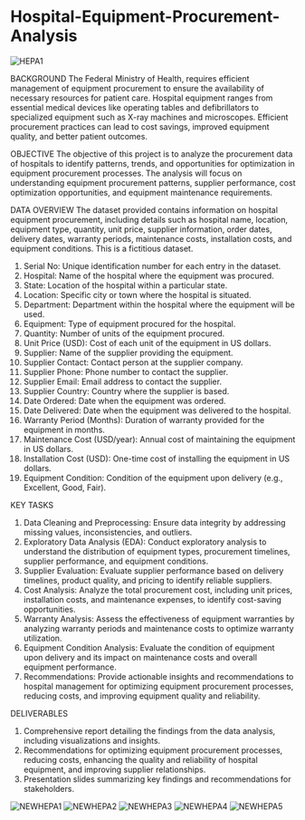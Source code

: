 # Hospital-Equipment-Procurement-Analysis


![HEPA1](https://github.com/ruthomolara/Hospital-Equipment-Procurement-Analysis/assets/140560092/1ce5464f-7ee3-434b-813c-437f311d6f7c)

BACKGROUND
The Federal Ministry of Health, requires efficient management of equipment procurement to ensure the availability of necessary resources for patient care. Hospital equipment ranges from essential medical devices like operating tables and defibrillators to specialized equipment such as X-ray machines and microscopes. Efficient procurement practices can lead to cost savings, improved equipment quality, and better patient outcomes.
 
OBJECTIVE
The objective of this project is to analyze the procurement data of hospitals to identify patterns, trends, and opportunities for optimization in equipment procurement processes. The analysis will focus on understanding equipment procurement patterns, supplier performance, cost optimization opportunities, and equipment maintenance requirements.

DATA OVERVIEW
The dataset provided contains information on hospital equipment procurement, including details such as hospital name, location, equipment type, quantity, unit price, supplier information, order dates, delivery dates, warranty periods, maintenance costs, installation costs, and equipment conditions. This is a fictitious dataset.
1. Serial No: Unique identification number for each entry in the dataset.
2. Hospital: Name of the hospital where the equipment was procured.
3. State: Location of the hospital within a particular state.
4. Location: Specific city or town where the hospital is situated.
5. Department: Department within the hospital where the equipment will be used.
6. Equipment: Type of equipment procured for the hospital.
7. Quantity: Number of units of the equipment procured.
8. Unit Price (USD): Cost of each unit of the equipment in US dollars.
9. Supplier: Name of the supplier providing the equipment.
10. Supplier Contact: Contact person at the supplier company.
11. Supplier Phone: Phone number to contact the supplier.
12. Supplier Email: Email address to contact the supplier.
13. Supplier Country: Country where the supplier is based.
14. Date Ordered: Date when the equipment was ordered.
15. Date Delivered: Date when the equipment was delivered to the hospital.
16. Warranty Period (Months): Duration of warranty provided for the equipment in months.
17. Maintenance Cost (USD/year): Annual cost of maintaining the equipment in US dollars.
18. Installation Cost (USD): One-time cost of installing the equipment in US dollars.
19. Equipment Condition: Condition of the equipment upon delivery (e.g., Excellent, Good, Fair).

 
KEY TASKS
1. Data Cleaning and Preprocessing: Ensure data integrity by addressing missing values, inconsistencies, and outliers.
2. Exploratory Data Analysis (EDA): Conduct exploratory analysis to understand the distribution of equipment types, procurement timelines, supplier performance, and equipment conditions.
3. Supplier Evaluation: Evaluate supplier performance based on delivery timelines, product quality, and pricing to identify reliable suppliers.
4. Cost Analysis: Analyze the total procurement cost, including unit prices, installation costs, and maintenance expenses, to identify cost-saving opportunities.
5. Warranty Analysis: Assess the effectiveness of equipment warranties by analyzing warranty periods and maintenance costs to optimize warranty utilization.
6. Equipment Condition Analysis: Evaluate the condition of equipment upon delivery and its impact on maintenance costs and overall equipment performance.
7. Recommendations: Provide actionable insights and recommendations to hospital management for optimizing equipment procurement processes, reducing costs, and improving equipment quality and reliability.
 
DELIVERABLES
1. Comprehensive report detailing the findings from the data analysis, including visualizations and insights.
2. Recommendations for optimizing equipment procurement processes, reducing costs, enhancing the quality and reliability of hospital equipment, and improving supplier relationships.
3. Presentation slides summarizing key findings and recommendations for stakeholders.

![NEWHEPA1](https://github.com/ruthomolara/Hospital-Equipment-Procurement-Analysis/assets/140560092/25739003-3a09-4e77-a832-edf1f2552f14)
![NEWHEPA2](https://github.com/ruthomolara/Hospital-Equipment-Procurement-Analysis/assets/140560092/9ea79326-8233-4ded-bc23-e59d4bcb9f78)
![NEWHEPA3](https://github.com/ruthomolara/Hospital-Equipment-Procurement-Analysis/assets/140560092/ad343876-e20a-4a97-95ee-52cd6f0212a9)
![NEWHEPA4](https://github.com/ruthomolara/Hospital-Equipment-Procurement-Analysis/assets/140560092/33d167a1-1240-48f2-b6b7-e57c408f6fb4)
![NEWHEPA5](https://github.com/ruthomolara/Hospital-Equipment-Procurement-Analysis/assets/140560092/a438264e-3653-4f37-98e8-10b62f785892)







